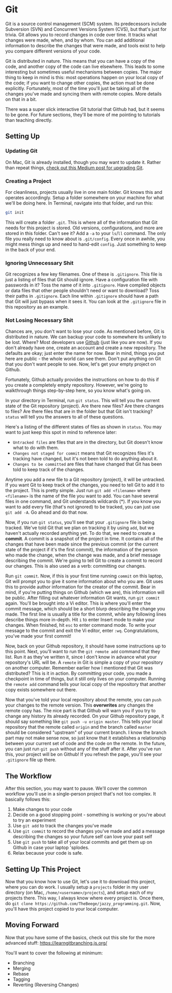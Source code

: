 # Git

Git is a source control management (SCM) system. Its predecessors include Subversion (SVN) and Concurrent Versions System (CVS), but that's just for trivia. Git allows you to record changes in code over time. It tracks what changes were made, when, and by whom. You can add additional information to describe the changes that were made, and tools exist to help you compare different versions of your code.

Git is distributed in nature. This means that you can have a copy of the code, and another copy of the code can live elsewhere. This leads to some interesting but sometimes useful mechanisms between copies. The major thing to keep in mind is this: most operations happen on your local copy of the code; if you want to change other copies, the action must be done explicitly. Fortunately, most of the time you'll just be taking all of the changes you've made and syncing them with remote copies. More details on that in a bit.

There was a super slick interactive Git tutorial that Github had, but it seems to be gone. For future sections, they'll be more of me pointing to tutorials than teaching directly.

## Setting Up
### Updating Git
On Mac, Git is already installed, though you may want to update it. Rather than repeat things, [check out this Medium post for upgrading Git](https://medium.com/@katopz/how-to-upgrade-git-ff00ea12be18).

### Creating a Project
For cleanliness, projects usually live in one main folder. Git knows this and operates accordingly. Setup a folder somewhere on your machine for what we'll be doing here. In Terminal, navigate into that folder, and run this:
```bash
git init
```
This will create a folder `.git`. This is where all of the information that Git needs for this project is stored. Old versions, configurations, and more are stored in this folder. Can't see it? Add a `-a` to your `ls`/`ll` command. The only file you really need to know about is `.git/config`. Every once in awhile, you might mess things up and need to hand-edit `config`. Just something to keep in the back of your end.

### Ignoring Unnecessary Shit
Git recognizes a few key filenames. One of these is `.gitignore`. This file is just a listing of files that Git should ignore. Have a configuration file with passwords in it? Toss the name of it into `.gitignore`. Have compiled objects or data files that other people shouldn't need or want to download? Toss their paths in `.gitignore`. Each line within `.gitignore` should have a path that Git will just bypass when it sees it. You can look at the `.gitignore` file in this repository as an example.

### Not Losing Necessary Shit
Chances are, you don't want to lose your code. As mentioned before, Git is distributed in nature. We can backup your code to somewhere its unlikely to be lost. Where? Most developers use [Github](https://github.com) (just like you are now). If you don't already have one, create an account and create a new repository. The defaults are okay; just enter the name for now. Bear in mind, things you put here are public - the whole world can see them. Don't put anything on Git that you don't want people to see. Now, let's get your empty project on Github.

Fortunately, Github actually provides the instructions on how to do this if you create a completely empty repository. However, we're going to walkthrough things step-by-step here, so you know what's going on.

In your directory in Terminal, run `git status`. This will tell you the current state of the Git repository (project). Are there new files? Are there changes to files? Are there files that are in the folder but that Git isn't tracking? `status` will tell you the answers to all of these questions.

Here's a listing of the different states of files as shown in `status`. You may want to just keep this spot in mind to reference later:
* `Untracked files` are files that are in the directory, but Git doesn't know what to do with them.
* `Changes not staged for commit` means that Git recognizes files it's tracking have changed, but it's not been told to do anything about it.
* `Changes to be committed` are files that have changed that Git has been told to keep track of the changes.

Anytime you add a new file to a Git repository (project), it will be untracked. If you want Git to keep track of the changes, you need to tell Git to add it to the project. This is pretty simple. Just run `git add <filename>` where `<filename>` is the name of the file you want to add. You can have several files in one command, and Git understands wildcards (\*). If you know you want to add every file (that's not ignored) to be tracked, you can just use `git add -A`. Go ahead and do that now.

Now, if you run `git status`, you'll see that your `.gitignore` file is being tracked. We've told Git that we plan on tracking it by using `add`, but we haven't actually recorded anything yet. To do that, we need to create a **commit**. A commit is a snapshot of the project in time. It contains all of the changes that have been made since the previous commit (or the current state of the project if it's the first commit), the information of the person who made the change, when the change was made, and a brief message describing the commit. We're going to tell Git to create a commit to record our changes. This is also used as a verb: committing our changes.

Run `git commit`. Now, if this is your first time running `commit` on this laptop, Git will prompt you to give it some information about who you are. Git uses this to provide author information for the creator of the commit. Bear in mind, if you're putting things on Github (which we are), this information will be public. After filling out whatever information Git wants, run `git commit` again. You'll be brought into a Vi editor. This is where you'll enter the commit message, which should be a short blurp describing the change you made. The first line is usually a title for the commit, while any following lines describe things more in-depth. Hit `i` to enter Insert mode to make your changes. When finished, hit `esc` to enter command mode. To write your message to the commit and exit the Vi editor, enter `:wq`. Congratulations, you've made your first commit!

Now, back on your Github repository, it should have some instructions up to this point. Next, you'll want to run the `git remote add` command that they list. Run it as they've written it, since I don't know in advance what your repository's URL will be. A `remote` in Git is simple a copy of your repository on another computer. Remember earlier how I mentioned that Git was distributed? This is it in action. By committing your code, you made a checkpoint in time of things, but it still only lives on your computer. Running the `remote add` command tells your local copy of the repository that another copy exists somewhere out there.

Now that you've told your local repository about the remote, you can `push` your changes to the remote version. This **overwrites** any changes the remote copy has. The nice part is that Github will warn you if you try to change any history its already recorded. On your Github repository page, it should say something like `git push -u origin master`. This tells your local repository that the remote called `origin` and the branch called `master` should be considered "upstream" of your current branch. I know the branch part may not make sense now, so just know that it establishes a relationship between your current set of code and the code on the remote. In the future, you can just run `git push` without any of the stuff after it. After you've run this, your project will be on Github! If you refresh the page, you'll see your `.gitignore` file up there.

## The Workflow
After this section, you may want to pause. We'll cover the common workflow you'll use in a single-person project that's not too complex. It basically follows this:
1. Make changes to your code
2. Decide on a good stopping point - something is working or you're about to try an experiment
3. Use `git add` to track the changes you've made
4. Use `git commit` to record the changes you've made and add a message describing the changes so your future self can love your past self
5. Use `git push` to take all of your local commits and get them up on Github in case your laptop 'splodes.
6. Relax because your code is safe.

## Setting Up This Project
Now that you know how to use Git, let's use it to download this project, where you can do work. I usually setup a `projects` folder in my user directory (on Mac, `/home/<username>/projects`), and setup each of my projects there. This way, I always know where every project is. Once there, do `git clone https://github.com/TheBeege/jazzy_programming.git`. Now, you'll have this project copied to your local computer. 

## Moving Forward
Now that you have some of the basics, check out this site for the more advanced stuff: https://learngitbranching.js.org/

You'll want to cover the following at minimum:
* Branching
* Merging
* Rebase
* Tagging
* Reverting (Reversing Changes)

